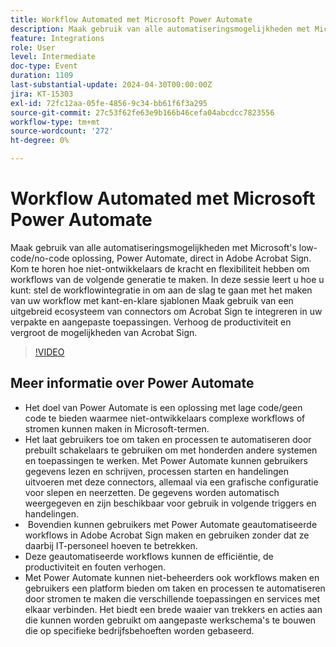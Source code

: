 ```yaml
---
title: Workflow Automated met Microsoft Power Automate
description: Maak gebruik van alle automatiseringsmogelijkheden met Microsoft's low-code/no-code oplossing, Power Automate, direct in Adobe Acrobat Sign.
feature: Integrations
role: User
level: Intermediate
doc-type: Event
duration: 1109
last-substantial-update: 2024-04-30T00:00:00Z
jira: KT-15303
exl-id: 72fc12aa-05fe-4856-9c34-bb61f6f3a295
source-git-commit: 27c53f62fe63e9b166b46cefa04abcdcc7823556
workflow-type: tm+mt
source-wordcount: '272'
ht-degree: 0%

---
```


# Workflow Automated met Microsoft Power Automate

Maak gebruik van alle automatiseringsmogelijkheden met Microsoft&#39;s low-code/no-code oplossing, Power Automate, direct in Adobe Acrobat Sign. Kom te horen hoe niet-ontwikkelaars de kracht en flexibiliteit hebben om workflows van de volgende generatie te maken. In deze sessie leert u hoe u kunt: stel de workflowintegratie in om aan de slag te gaan met het maken van uw workflow met kant-en-klare sjablonen Maak gebruik van een uitgebreid ecosysteem van connectors om Acrobat Sign te integreren in uw verpakte en aangepaste toepassingen. Verhoog de productiviteit en vergroot de mogelijkheden van Acrobat Sign.

>[!VIDEO](https://video.tv.adobe.com/v/3428194/?learn=on)

## Meer informatie over Power Automate

* Het doel van Power Automate is een oplossing met lage code/geen code te bieden waarmee niet-ontwikkelaars complexe workflows of stromen kunnen maken in Microsoft-termen.
* Het laat gebruikers toe om taken en processen te automatiseren door prebuilt schakelaars te gebruiken om met honderden andere systemen en toepassingen te werken. Met Power Automate kunnen gebruikers gegevens lezen en schrijven, processen starten en handelingen uitvoeren met deze connectors, allemaal via een grafische configuratie voor slepen en neerzetten. De gegevens worden automatisch weergegeven en zijn beschikbaar voor gebruik in volgende triggers en handelingen.
* &#x200B; Bovendien kunnen gebruikers met Power Automate geautomatiseerde workflows in Adobe Acrobat Sign maken en gebruiken zonder dat ze daarbij IT-personeel hoeven te betrekken.
* Deze geautomatiseerde workflows kunnen de efficiëntie, de productiviteit en fouten verhogen.
* Met Power Automate kunnen niet-beheerders ook workflows maken en gebruikers een platform bieden om taken en processen te automatiseren door stromen te maken die verschillende toepassingen en services met elkaar verbinden. Het biedt een brede waaier van trekkers en acties aan die kunnen worden gebruikt om aangepaste werkschema&#39;s te bouwen die op specifieke bedrijfsbehoeften worden gebaseerd.
